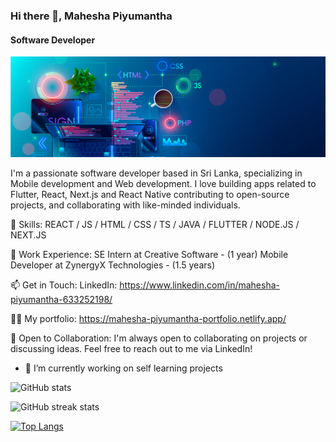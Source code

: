 ### Hi there 👋, Mahesha Piyumantha
#### Software Developer
![Software Developer](https://github.com/mahesha-piyumantha/mahesha-piyumantha/blob/main/1_z09s6aSERC0ZuZ4jCYWVuA.png)

I'm a passionate software developer based in Sri Lanka, specializing in Mobile development and Web development. I love building apps related to Flutter, React, Next.js and React Native contributing to open-source projects, and collaborating with like-minded individuals.

🚀 Skills: REACT / JS / HTML / CSS / TS / JAVA / FLUTTER / NODE.JS / NEXT.JS

💼 Work Experience: 
SE Intern at Creative Software - (1 year) 
Mobile Developer at ZynergyX Technologies -  (1.5 years)

📫 Get in Touch: 
LinkedIn: https://www.linkedin.com/in/mahesha-piyumantha-633252198/

👨‍💻 My portfolio:
https://mahesha-piyumantha-portfolio.netlify.app/

🤝 Open to Collaboration: 
I'm always open to collaborating on projects or discussing ideas. Feel free to reach out to me via LinkedIn!

- 🔭 I’m currently working on self learning projects 


![GitHub stats](https://github-readme-stats.vercel.app/api?username=mahesha-piyumantha&show_icons=true&count_private=true)  

![GitHub streak stats](https://streak-stats.demolab.com/?user=mahesha-piyumantha)  

[![Top Langs](https://github-readme-stats.vercel.app/api/top-langs/?username=mahesha-piyumantha)](https://github.com/anuraghazra/github-readme-stats)






